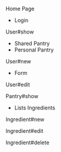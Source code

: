 

Home Page
- Login

User#show
- Shared Pantry
- Personal Pantry

User#new
- Form

User#edit

Pantry#show
- Lists Ingredients

Ingredient#new

Ingredient#edit

Ingredient#delete


